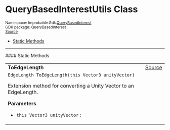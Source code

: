 
# QueryBasedInterestUtils Class
<sup>
Namespace: Improbable.Gdk.<a href="{{urlRoot}}/api/query-based-interest-index">QueryBasedInterest</a><br/>
GDK package: QueryBasedInterest<br/>
<a href="https://www.github.com/spatialos/gdk-for-unity/blob/c62f1703b591ee684fba123ba0dc6c231eca5126/workers/unity/Packages/io.improbable.gdk.querybasedinteresthelper/QueryBasedInterestUtils.cs/#L5">Source</a>
<style>
a code {
                    padding: 0em 0.25em!important;
}
code {
                    background-color: #ffffff!important;
}
</style>
</sup>
<nav id="pageToc" class="page-toc"><ul><li><a href="#static-methods">Static Methods</a>
</ul></nav>











</p>
<hr style="width:100%; border-top-color:#d8d8d8" />
#### Static Methods


</p>




<table width="100%">
    <tr>
        <td style="border-right:none"><a id="toedgelength-this-vector3"></a><b>ToEdgeLength</b></td>
        <td style="border-left:none; text-align:right"><a href="https://www.github.com/spatialos/gdk-for-unity/blob/c62f1703b591ee684fba123ba0dc6c231eca5126/workers/unity/Packages/io.improbable.gdk.querybasedinteresthelper/QueryBasedInterestUtils.cs/#L10">Source</a></td>
    </tr>
    <tr>
        <td colspan="2">
<code>EdgeLength ToEdgeLength(this Vector3 unityVector)</code></p>
Extension method for converting a Unity Vector to an EdgeLength. 


</p>

<b>Parameters</b>

<ul>
<li><code>this Vector3 unityVector</code> : </li>
</ul>





</td>
    </tr>
</table>







